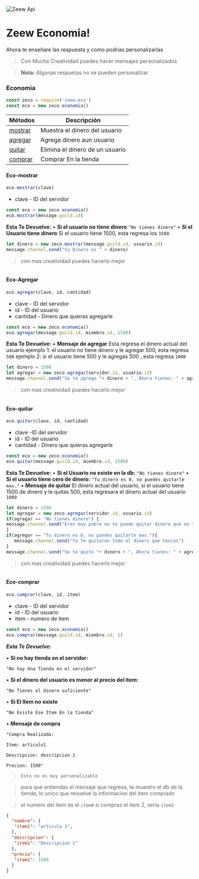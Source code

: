 ![Zeew Api](https://i.imgur.com/MP2bABn.png "Lo Mejor de Zeew y del C&P")

# Zeew Economia!


Ahora te enseñare las respuesta y como podrias personalizarlas

> Con Mucha Creatividad puedes hacer mensajes personalizados

> **Nota:** Algunas respuetas no se pueden personalizar



### Economia
```js
const zeco = require('zeew-eco')
const eco = new zeco.economia()
```

| Métodos | Descripción |
| ------ | ------ |
| [mostrar](#Eco-mostrar) | Muestra el dinero del usuario
| [agregar](#Eco-Agregar) | Agrega dinero aun usuario|
| [quitar](#Eco-quitar) | Elimina el dinero de un usuario|
| [comprar](#Eco-comprar) | Comprar En la tienda|

#### Eco-mostrar
```js
eco.mostrar(clave)
```
* clave - ID del servidor
```js
const eco = new zeco.economia()
eco.mostrar(message.guild.id)
```
**Esta Te Devuelve:**
• **Si el usuario no tiene dinero**
`"No tienes dinero"`
• **Si el Usuario tiene dinero**
Si el usuario tiene 1500, esta regresa los `1500`
```js
let dinero = new zeco.mostrar(message.guild.id, usuario.id)
message.channel.send("tu Dinero es " + dinero)
```
> con mas creatividad puedes hacerlo mejor
```js
```
#### Eco-Agregar
```js
eco.agregar(clave, id, cantidad)
```
* clave - ID del servidor
* id - ID del usuario
* cantidad - Dinero que quieras agregarle

```js
const eco = new zeco.economia()
eco.agregar(message.guild.id, miembro.id, 1500)
```
**Esta Te Devuelve:**
• **Mensaje de agregar**
Esta regresa el dinero actual del usuario
ejemplo 1: el usuario no tiene dinero y le agregar 500, esta regresa `500`
ejemplo 2: si el usuario tiene 500 y le agregas 500 , esta regresa `1000`

```js
let dinero = 1500
let agregar = new zeco.agregar(servidor.id, usuario.id)
message.channel.send("Se te agrego "+ dinero + ", Ahora tienes: " + agregar)
```
> con mas creatividad puedes hacerlo mejor

```js
```

#### Eco-quitar

```js
eco.quitar(clave, id, cantidad)
```

* clave -ID del servidor
* id - ID del usuario
* cantidad - Dinero que quieras agregarle

```js
const eco = new zeco.economia()
eco.quitar(message.guild.id, miembro.id, 1500)
```

**Esta Te Devuelve:**
• **Si el Usuario no existe en la db:** 
`"No tienes dinero"`
• **Si el usuario tiene cero de dinero:** 
`"Tu dinero es 0, no puedes quitarle mas."`
• **Mensaje de quitar**
 El dinero actual del usuario, si el usuario tiene 1500 de dinero
 y le quitas 500, esta regresara el dinero actual del usuario `1000`
 ```js
let dinero = 1500
let agregar = new zeco.agregar(servidor.id, usuario.id)
if(agregar == "No tienes dinero") {
message.channel.send("Eres muy pobre no te puedo quitar dinero que no tienes")
}
if(agregar == "Tu dinero es 0, no puedes quitarle mas."){
    message.channel.send("Ya Te quitaron todo el dinero que tenias")
}
message.channel.send("Se te quito "+ dinero + ", Ahora tienes: " + agregar)
```

> con mas creatividad puedes hacerlo mejor
```js
```
#### Eco-comprar

```js
eco.comprar(clave, id, item)
```

* clave - ID del servidor
* id - ID del usuario
* item - numero de item

```js
const eco = new zeco.economia()
eco.comprar(message.guild.id, miembro.id, 1)
```
_**Esta Te Devuelve:**_

• **Si no hay tienda en el servidor:** 

`"No hay Una Tienda en el servidor"`

• **Si el dinero del usuario es menor al precio del item:**

`"No Tienes el dinero suficiente"`

• **Si El Item no existe**

`"No Existe Ese Item En la tienda"`

• **Mensaje de compra**

`"Compra Realizada:`

`Item: articulo1`

`Descripcion: descripcion 1`

`Precion: 1500"`

> `Esto no es muy personalizable`


> para que entiendas el mensaje que regresa, te muestro el db de la tienda, lo unico que revuelve la informacion del item comprado

> el numero del item es el `item#` si compras el item 2, seria `item2`
```json
{
  "nombre": {
   "item1": "articulo 1",
  },
  "descripcion": {
   "item1": "Descripcion 1"
  },
  "precio": {
   "item1": 1500
  }
}
```
```js
```
